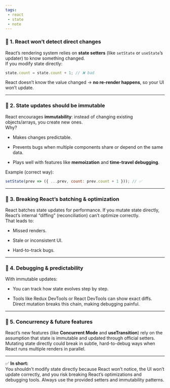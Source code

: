 ```yaml
---
tags: 
 - react
 - state
 - note
---
```


### 🔹 1. React won’t detect direct changes

React’s rendering system relies on **state setters** (like `setState` or `useState`’s updater) to know something changed.  
If you modify state directly:

```js
state.count = state.count + 1; // ❌ bad
```

React doesn’t know the value changed → **no re-render happens**, so your UI won’t update.

---

### 🔹 2. State updates should be immutable

React encourages **immutability**: instead of changing existing objects/arrays, you create new ones.  
Why?

- Makes changes predictable.
    
- Prevents bugs when multiple components share or depend on the same data.
    
- Plays well with features like **memoization** and **time-travel debugging**.
    

Example (correct way):

```js
setState(prev => ({ ...prev, count: prev.count + 1 })); // ✅
```

---

### 🔹 3. Breaking React’s batching & optimization

React batches state updates for performance. If you mutate state directly, React’s internal “diffing” (reconciliation) can’t optimize correctly.  
That leads to:

- Missed renders.
    
- Stale or inconsistent UI.
    
- Hard-to-track bugs.
    

---

### 🔹 4. Debugging & predictability

With immutable updates:

- You can track how state evolves step by step.
    
- Tools like Redux DevTools or React DevTools can show exact diffs.  
    Direct mutation breaks this chain, making debugging painful.
    

---

### 🔹 5. Concurrency & future features

React’s new features (like **Concurrent Mode** and **useTransition**) rely on the assumption that state is immutable and updated through official setters.  
Mutating state directly could break in subtle, hard-to-debug ways when React runs multiple renders in parallel.

---

✅ **In short:**  
You shouldn’t modify state directly because React won’t notice, the UI won’t update correctly, and you risk breaking React’s optimizations and debugging tools. Always use the provided setters and immutability patterns.
